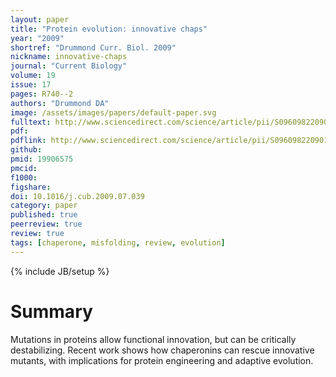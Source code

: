 ```yaml
---
layout: paper
title: "Protein evolution: innovative chaps"
year: "2009"
shortref: "Drummond Curr. Biol. 2009"
nickname: innovative-chaps
journal: "Current Biology"
volume: 19
issue: 17
pages: R740--2
authors: "Drummond DA"
image: /assets/images/papers/default-paper.svg
fulltext: http://www.sciencedirect.com/science/article/pii/S0960982209014651
pdf: 
pdflink: http://www.sciencedirect.com/science/article/pii/S0960982209014651/pdfft?md5=148f7733790edd9000b0d6e65a326e4a&pid=1-s2.0-S0960982209014651-main.pdf
github: 
pmid: 19906575
pmcid: 
f1000: 
figshare: 
doi: 10.1016/j.cub.2009.07.039
category: paper
published: true
peerreview: true
review: true
tags: [chaperone, misfolding, review, evolution]
---
```

{% include JB/setup %}

# Summary 

Mutations in proteins allow functional innovation, but can be critically destabilizing. Recent work shows how chaperonins can rescue innovative mutants, with implications for protein engineering and adaptive evolution.
